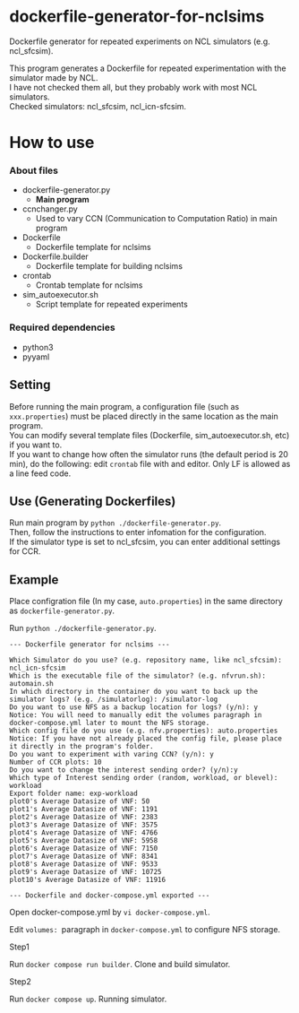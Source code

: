 # dockerfile-generator-for-nclsims
Dockerfile generator for repeated experiments on NCL simulators (e.g. ncl_sfcsim).

This program generates a Dockerfile for repeated experimentation with the simulator made by NCL.  
I have not checked them all, but they probably work with most NCL simulators.  
Checked simulators: ncl_sfcsim, ncl_icn-sfcsim.

# How to use 
### About files
- dockerfile-generator.py
    - **Main program**
- ccnchanger.py
    - Used to vary CCN (Communication to Computation Ratio) in main program
- Dockerfile
    - Dockerfile template for nclsims
- Dockerfile.builder
    - Dockerfile template for building nclsims
- crontab
    - Crontab template for nclsims
- sim_autoexecutor.sh 
    - Script template for repeated experiments

### Required dependencies
- python3
- pyyaml

## Setting
Before running the main program, a configuration file (such as `xxx.properties`) must be placed directly in the same location as the main program.  
You can modify several template files (Dockerfile, sim_autoexecutor.sh, etc) if you want to.  
If you want to change how often the simulator runs (the default period is 20 min), do the following: edit `crontab` file with and editor. Only LF is allowed as a line feed code.  

## Use (Generating Dockerfiles)
Run main program by `python ./dockerfile-generator.py`.  
Then, follow the instructions to enter infomation for the configuration.  
If the simulator type is set to ncl_sfcsim, you can enter additional settings for CCR. 

## Example
Place configration file (In my case, `auto.properties`) in the same directory as `dockerfile-generator.py`.  

Run `python ./dockerfile-generator.py`.  
```
--- Dockerfile generator for nclsims ---

Which Simulator do you use? (e.g. repository name, like ncl_sfcsim): ncl_icn-sfcsim
Which is the executable file of the simulator? (e.g. nfvrun.sh): automain.sh    
In which directory in the container do you want to back up the simulator logs? (e.g. /simulatorlog): /simulator-log
Do you want to use NFS as a backup location for logs? (y/n): y
Notice: You will need to manually edit the volumes paragraph in docker-compose.yml later to mount the NFS storage.
Which config file do you use (e.g. nfv.properties): auto.properties
Notice: If you have not already placed the config file, please place it directly in the program's folder.
Do you want to experiment with varing CCN? (y/n): y
Number of CCR plots: 10
Do you want to change the interest sending order? (y/n):y
Which type of Interest sending order (random, workload, or blevel): workload
Export folder name: exp-workload
plot0's Average Datasize of VNF: 50
plot1's Average Datasize of VNF: 1191
plot2's Average Datasize of VNF: 2383
plot3's Average Datasize of VNF: 3575
plot4's Average Datasize of VNF: 4766
plot5's Average Datasize of VNF: 5958
plot6's Average Datasize of VNF: 7150
plot7's Average Datasize of VNF: 8341
plot8's Average Datasize of VNF: 9533
plot9's Average Datasize of VNF: 10725
plot10's Average Datasize of VNF: 11916

--- Dockerfile and docker-compose.yml exported ---
```
Open docker-compose.yml by `vi docker-compose.yml`.  

Edit `volumes: `paragraph in `docker-compose.yml` to configure NFS storage.  

Step1

Run `docker compose run builder`.  Clone and build simulator.

Step2

Run `docker compose up`.  Running simulator.
